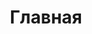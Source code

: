 ---
home: true
title: Главная
heroImage: /images/bastyon-logo-256x256.png
actions:
  - text: Начать
    link: /ru/dev/get-started_ru.md
    type: primary

  - text: Публичный API
    link: /ru/dev/api/introduction_ru.md
    type: secondary

features:
  - title: Свобода самовыражения
    details: Платформа работает без центрального управления, что делает её устойчивой к традиционным методам цензуры.
  - title: Разнообразный контент
    details: Пользователи могут публиковать различный контент, включая текст, видео и длинные блоги с минимальными ограничениями.
  - title: Заработок криптовалюты
    details: Пользователи могут монетизировать свой контент и взаимодействия, используя PKOIN, собственную криптовалюту Bastyon.
  - title: Повышенная конфиденциальность
    details: Пользователи могут взаимодействовать на платформе без опасений о сборе или продаже их личных данных.
  - title: Надёжное хранение контента
    details: Пользователи получают преимущества децентрализованных технологий, обеспечивающих неизменность и доступность их контента.
  - title: Гибкий доступ
    details: Bastyon доступен на iOS, Android, в виде десктопного приложения и веб-приложения через большинство веб-браузеров.

footer: Apache License-2.0 | Copyright © 2019-present Bastyon
---